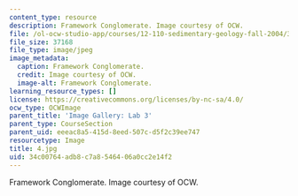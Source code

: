 ```yaml
---
content_type: resource
description: Framework Conglomerate. Image courtesy of OCW.
file: /ol-ocw-studio-app/courses/12-110-sedimentary-geology-fall-2004/34c00764adb8c7a8546406a0cc2e14f2_4.jpg
file_size: 37168
file_type: image/jpeg
image_metadata:
  caption: Framework Conglomerate.
  credit: Image courtesy of OCW.
  image-alt: Framework Conglomerate.
learning_resource_types: []
license: https://creativecommons.org/licenses/by-nc-sa/4.0/
ocw_type: OCWImage
parent_title: 'Image Gallery: Lab 3'
parent_type: CourseSection
parent_uid: eeeac8a5-415d-8eed-507c-d5f2c39ee747
resourcetype: Image
title: 4.jpg
uid: 34c00764-adb8-c7a8-5464-06a0cc2e14f2
---
```

Framework Conglomerate. Image courtesy of OCW.